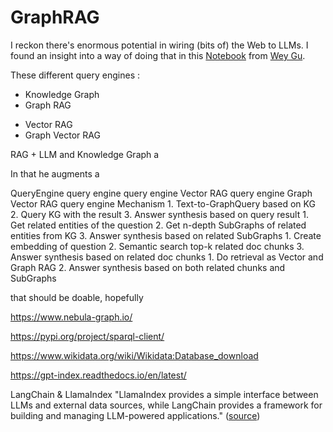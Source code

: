 # GraphRAG

I reckon there's enormous potential in wiring (bits of) the Web to LLMs. I found an insight into a way of doing that in this [Notebook](https://www.siwei.io/en/demos/graph-rag/) from [Wey Gu](https://siwei.io/en/).

These different query engines :

- Knowledge Graph
- Graph RAG

* Vector RAG
* Graph Vector RAG

RAG + LLM and Knowledge Graph a

In that he augments a

QueryEngine query engine query engine Vector RAG query engine Graph Vector RAG query engine
Mechanism 1. Text-to-GraphQuery based on KG 2. Query KG with the result 3. Answer synthesis based on query result 1. Get related entities of the question 2. Get n-depth SubGraphs of related entities from KG 3. Answer synthesis based on related SubGraphs 1. Create embedding of question 2. Semantic search top-k related doc chunks 3. Answer synthesis based on related doc chunks 1. Do retrieval as Vector and Graph RAG 2. Answer synthesis based on both related chunks and SubGraphs

that should be doable, hopefully

https://www.nebula-graph.io/

https://pypi.org/project/sparql-client/

https://www.wikidata.org/wiki/Wikidata:Database_download

https://gpt-index.readthedocs.io/en/latest/

LangChain & LlamaIndex
"LlamaIndex provides a simple interface between LLMs and external data sources, while LangChain provides a framework for building and managing LLM-powered applications."
([source](https://www.analyticsvidhya.com/blog/2023/06/revamp-data-analysis-openai-langchain-llamaindex-for-easy-extraction/))
